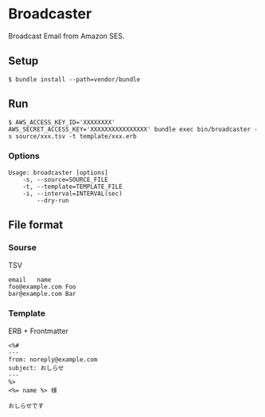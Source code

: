 # Broadcaster
Broadcast Email from Amazon SES.

## Setup
```
$ bundle install --path=vendor/bundle
```

## Run
```
$ AWS_ACCESS_KEY_ID='XXXXXXXX' AWS_SECRET_ACCESS_KEY='XXXXXXXXXXXXXXXX' bundle exec bin/broadcaster -s source/xxx.tsv -t template/xxx.erb
```

### Options
```
Usage: broadcaster [options]
    -s, --source=SOURCE_FILE
    -t, --template=TEMPLATE_FILE
    -i, --interval=INTERVAL(sec)
        --dry-run
```

## File format
### Sourse
TSV

``` tsv:source/sample.tsv
email	name
foo@example.com Foo
bar@example.com Bar
```

### Template
ERB + Frontmatter

``` erb:source/sample.erb
<%#
---
from: noreply@example.com
subject: おしらせ
---
%>
<%= name %> 様

おしらせです
```
